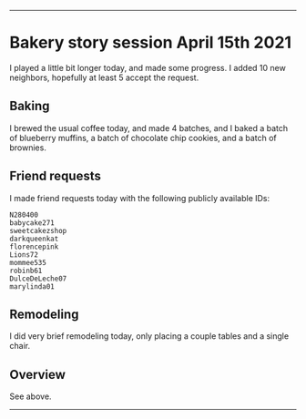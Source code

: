 
***

# Bakery story session April 15th 2021

I played a little bit longer today, and made some progress. I added 10 new neighbors, hopefully at least 5 accept the request.

## Baking

I brewed the usual coffee today, and made 4 batches, and I baked a batch of blueberry muffins, a batch of chocolate chip cookies, and a batch of brownies.

## Friend requests

I made friend requests today with the following publicly available IDs:

```
N280400
babycake271
sweetcakezshop
darkqueenkat
florencepink
Lions72
mommee535
robinb61
DulceDeLeche07
marylinda01
```

## Remodeling

I did very brief remodeling today, only placing a couple tables and a single chair.

## Overview

See above.

***
